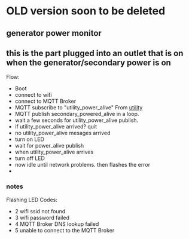 # OLD version soon to be deleted
## generator power monitor
## this is the part plugged into an outlet that is on when the generator/secondary power is on

Flow:
 - Boot
 - connect to wifi
 - connect to MQTT Broker
 - MQTT subscribe to "utility_power_alive"  From [utility](../../utility_power)
 - MQTT publish secondary_powered_alive in a loop.
 - wait a few seconds for utility_power_alive publish.
 - if utility_power_alive arrived?  quit
 - no utility_power_alive mesages arrived 
 - turn on LED
 - wait for power_alive publish
 - when utility_power_alive arrives
 - turn off LED
 - now idle until network problems. then flashes the error
 - 
### notes
Flashing LED Codes:   
   - 2 wifi ssid not found
   - 3 wifi password failed
   - 4 MQTT Broker DNS lookup failed
   - 5 unable to connect to the MQTT Broker
